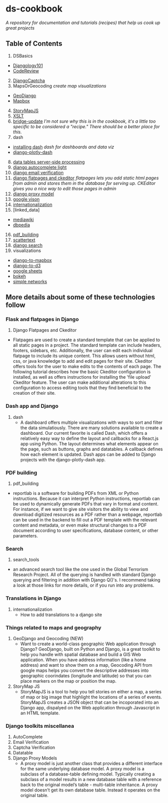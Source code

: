# ds-cookbook
*A repository for documentation and tutorials (recipes) that help us cook up great projects*
## Table of Contents
1. DSBasics
- [Djangology101](https://github.com/HCDigitalScholarship/ds-cookbook/blob/master/DSBasics/Djangology101.md)
- [CodeReview](https://github.com/HCDigitalScholarship/ds-cookbook/blob/master/DSBasics/code_review.md)
2. [DjangoCaptcha](https://github.com/HCDigitalScholarship/ds-cookbook/tree/master/Django-Captcha)
3. MapsOrGeocoding *create map visualizations*
- [GeoDjango](https://github.com/HCDigitalScholarship/ds-cookbook/tree/master/MapsOrGeocoding/geodjango_and_geocoding)
- [Mapbox](https://github.com/HCDigitalScholarship/ds-cookbook/blob/master/MapsOrGeocoding/mapbox/README.md)
4. [StoryMapJS](https://github.com/HCDigitalScholarship/ds-cookbook/blob/master/StoryMapJS/StoryMapJS.md)
5. [XSLT](https://github.com/HCDigitalScholarship/ds-cookbook/blob/master/XSLT/xslt.md)
6. [bridge-update](https://github.com/HCDigitalScholarship/ds-cookbook/tree/master/bridge-update) *I'm not sure why this is in the cookbook, it's a little too specific to be considered a "recipe." There should be a better place for this.*
7. dash
- [installing dash](https://github.com/HCDigitalScholarship/ds-cookbook/blob/master/dash/dash.md) *dash for dashboards and data viz*
- [django-plotly-dash](https://github.com/HCDigitalScholarship/ds-cookbook/blob/master/dash/django-plotly-dash%20.md)
8. [data tables server-side processing](https://github.com/HCDigitalScholarship/ds-cookbook/tree/master/datatables-server-side-processing)
9. [django autocomplete light](https://github.com/HCDigitalScholarship/ds-cookbook/tree/master/django-autocomplete)
10. [django email verification](https://github.com/HCDigitalScholarship/ds-cookbook/tree/master/django_email_verification)
11. [django flatpages and ckeditor](https://github.com/HCDigitalScholarship/ds-cookbook/tree/master/django_flatpages) *flatpages lets you add static html pages from admin and stores them in the database for serving up. CKEditor gives you a nice way to edit those pages in admin*
12. [django proxy model](https://github.com/HCDigitalScholarship/ds-cookbook/tree/master/django_proxy_model)
13. [google vison](https://github.com/HCDigitalScholarship/ds-cookbook/tree/master/google_vision)
14. [internationalization](https://github.com/HCDigitalScholarship/ds-cookbook/tree/master/internationalization)
15. [linked_data]
- [mediawiki](https://github.com/HCDigitalScholarship/ds-cookbook/blob/master/linked_data/mediawiki.md)
- [dbpedia](https://github.com/HCDigitalScholarship/ds-cookbook/blob/master/linked_data/dbpedia/dbpedia.md)
16. [pdf_building](https://github.com/HCDigitalScholarship/ds-cookbook/tree/master/pdf_building)
17. [scattertext](https://github.com/HCDigitalScholarship/ds-cookbook/tree/master/scattertext)
18. [django search](https://github.com/HCDigitalScholarship/ds-cookbook/tree/master/search_tools)
19. visualizations
- [django-to-mapbox](https://github.com/HCDigitalScholarship/ds-cookbook/blob/master/visualizations/Django-to-Mapbox.md)
- [django-to-d3](https://github.com/HCDigitalScholarship/ds-cookbook/blob/master/visualizations/Django-to-d3.md)
- [google sheets](https://github.com/HCDigitalScholarship/ds-cookbook/blob/master/visualizations/GoogleSheets.md)
- [bokeh](https://github.com/HCDigitalScholarship/ds-cookbook/blob/master/visualizations/bokeh.md)
- [simple networks](https://github.com/HCDigitalScholarship/ds-cookbook/blob/master/visualizations/simple_networks.md)

## More details about some of these technologies follow

### Flask and flatpages in Django
1. Django Flatpages and Ckeditor
  - Flatpages are used to create a standard template that can be applied to all static pages in a project. The standard template can include headers, footers, sidebars, etc. Additionally, the user can edit each individual flatpage to include its unique content. This allows users without html, css, or java knowledge to add and edit pages for their site. Ckeditor offers tools for the user to make edits to the contents of each page. The following tutorial describes how the basic Ckeditor configuration is installed, as well as offers instructions for installing the 'file upload' Ckeditor feature. The user can make additional alterations to this configuration to access editing tools that they find beneficial to the creation of their site.
    
### Dash app and Django
 1. dash
    - A dashboard offers multiple visualizations with ways to sort and filter the data simulatiously. There are many solutions available to create a dashboard. Our current favorite is called Dash, which offers a relatively easy way to define the layout and callbacks for a React.js app using Python. The layout determines what elements appear on the page, such as buttons, graphs and datatables. A callback defines how each element is updated. Dash apps can be added to Django projects with the django-plotly-dash app.

### PDF building
1. pdf_building
  - reportlab is a software for building PDFs from XML or Python instructions. Because it can interpret Python instructions, reportlab can be used to dynamically generate PDFs that vary in format and content. For instance, if we want to give site visitors the ability to view and download digitized resources as a PDF rather than a webpage, reportlab can be used in the backend to fill out a PDF template with the relevant content and metadata, or even make structural changes to a PDF document according to user specifications, database content, or other parameters.

### Search
1. search_tools
  - an advanced search tool like the one used in the Global Terrorism Research Project. All of the querying is handled with standard Django querying and filtering in addition with Django Q()'s. I recommend taking a look at those links for more details, or if you run into any problems.
### Translations in Django
1. internationalization
   - How to add translations to a django site

### Things related to maps and geography
 1. GeoDjango and Geocoding (NEW)
    - Want to create a world-class geographic Web application through Django? GeoDjango, built on Python and Django, is a great toolkit to help you handle with spatial database and build a GIS Web application. When you have address information (like a home address) and want to show them on a map, Geocoding API from google maps helps you convert the descriptive addresses into geographic coorindates (longitude and latitude) so that you can place markers on the map or position the map. 
 2. StoryMap JS
    - StoryMapJS is a tool to help you tell stories on either a map, a series of map or big image that highlight the locations of a series of events. StoryMapJS creates a JSON object that can be incoporated into an Django app, dispalyed on the Web application through Javascript in an HTML template. 
    
### Django toolkits miscellanea 

1. AutoComplete
2. Email Verification
3. Captcha Verification 
4. Datatable
5. Django Proxy Models
   - A proxy model is just another class that provides a different interface for the same underlying database model. A proxy model is a subclass of a database-table defining model. Typically creating a subclass of a model results in a new database table with a reference back to the original model’s table - multi-table inheritance. A proxy model doesn’t get its own database table. Instead it operates on the original table.

